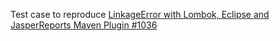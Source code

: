 Test case to reproduce [LinkageError with Lombok, Eclipse and JasperReports Maven Plugin #1036](https://github.com/rzwitserloot/lombok/issues/1036)

